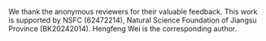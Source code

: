 We thank the anonymous reviewers for their valuable feedback. This work is supported by NSFC (62472214), Natural Science Foundation of Jiangsu Province (BK20242014). Hengfeng Wei is the corresponding author.